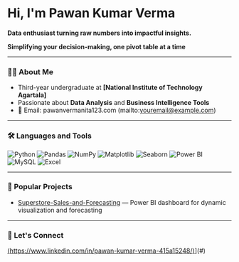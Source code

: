 # Hi, I'm Pawan Kumar Verma  

**Data enthusiast turning raw numbers into impactful insights.**  

**Simplifying your decision-making, one pivot table at a time**  

---

### 👨‍🎓 About Me
- Third-year undergraduate at **[National Institute of Technology Agartala]**  
- Passionate about **Data Analysis** and **Business Intelligence Tools**  
- 📧 Email: pawanvermanita123.com (mailto:youremail@example.com)  

---

### 🛠️ Languages and Tools
![Python](https://img.shields.io/badge/-Python-3776AB?style=flat&logo=python&logoColor=white)
![Pandas](https://img.shields.io/badge/-Pandas-150458?style=flat&logo=pandas&logoColor=white)
![NumPy](https://img.shields.io/badge/-NumPy-013243?style=flat&logo=numpy&logoColor=white)
![Matplotlib](https://img.shields.io/badge/-Matplotlib-11557c?style=flat)
![Seaborn](https://img.shields.io/badge/-Seaborn-4EABE1?style=flat)
![Power BI](https://img.shields.io/badge/-PowerBI-F2C811?style=flat&logo=powerbi&logoColor=black)
![MySQL](https://img.shields.io/badge/-MySQL-4479A1?style=flat&logo=mysql&logoColor=white)
![Excel](https://img.shields.io/badge/-Excel-217346?style=flat&logo=microsoft-excel&logoColor=white)

---

### 📌 Popular Projects
- [Superstore-Sales-and-Forecasting](#) — Power BI dashboard for dynamic visualization and forecasting  


---

### 🔗 Let's Connect
[(https://www.linkedin.com/in/pawan-kumar-verma-415a15248/)](https://img.shields.io/badge/LinkedIn-Pawan%20Verma-blue?logo=linkedin)](#)
